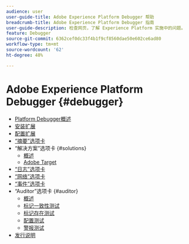```yaml
---
audience: user
user-guide-title: Adobe Experience Platform Debugger 帮助
breadcrumb-title: Adobe Experience Platform Debugger 指南
user-guide-description: 检查网页，了解 Experience Platform 实施中的问题。
feature: Debugger
source-git-commit: 6362cef0dc33f4b1f9cf8560dae50e602ce6ad80
workflow-type: tm+mt
source-wordcount: '62'
ht-degree: 48%

---
```



# Adobe Experience Platform Debugger {#debugger}

* [Platform Debugger概述](./home.md)
* [安装扩展](./install-debugger.md)
* [配置扩展](./configure-debugger.md)
* [“摘要”选项卡](./summary.md)
* “解决方案”选项卡 {#solutions}
   * [概述](./solutions/overview.md)
   * [Adobe Target](./solutions/target.md)
* [“日志”选项卡](./logs.md)
* [“网络”选项卡](./network.md)
* [“事件”选项卡](./events.md)
* “Auditor”选项卡 {#auditor}
   * [概述](./auditor/overview.md)
   * [标记一致性测试](./auditor/tag-consistency.md)
   * [标记存在测试](./auditor/tag-presence.md)
   * [配置测试](./auditor/configuration.md)
   * [警报测试](./auditor/alerts.md)
* [发行说明](./release-notes.md)
